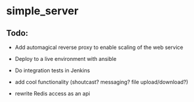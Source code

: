# simple_server

## Todo:
* Add automagical reverse proxy to enable scaling of the web service
* Deploy to a live environment with ansible
* Do integration tests in Jenkins

* add cool functionality (shoutcast? messaging? file upload/download?)
* rewrite Redis access as an api
